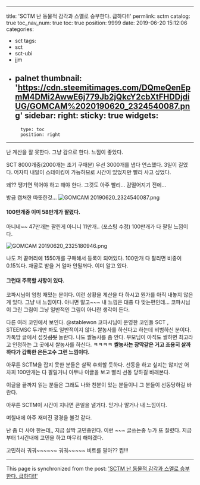 
---
title: 'SCTM 난 동물적 감각과 스멜로 승부한다. 급하다!!'
permlink: sctm
catalog: true
toc_nav_num: true
toc: true
position: 9999
date: 2019-06-20 15:12:06
categories:
- sct
tags:
- sct
- sct-ubi
- jjm
- palnet
thumbnail: 'https://cdn.steemitimages.com/DQmeQenEpmM4DMi2AwwE6j779Jb2jQkcY2cbXtFHDDjdiUG/GOMCAM%2020190620_2324540087.png'
sidebar:
    right:
        sticky: true
widgets:
    -
        type: toc
        position: right
---


난 계산을 잘 못한다. 그냥 감으로 한다. 
느낌이 좋았다. 

SCT  8000개중(2000개는 초기 구매분)
우선 3000개를 냅다 언스했다. 3일이 길었다.
어자피 내일이 스테이킹이 가능하므로  시간이 있었지만
빨리 사고 싶었다. 

왜?? 땡기면 먹어야 하고 해야 한다. 
그것도 아주 빨리... 감떨어지기 전에...

방금 캡쳐한 따뜻한것... 
![GOMCAM 20190620_2324540087.png](https://cdn.steemitimages.com/DQmeQenEpmM4DMi2AwwE6j779Jb2jQkcY2cbXtFHDDjdiUG/GOMCAM%2020190620_2324540087.png)

#### 100만개중 이미 58만개가 팔렸다. 
아니네~~ 47만개는 팔린게 아니니 11만개.. (포스팅 수정)
100만개가 다 팔릴 느낌이다. 

![GOMCAM 20190620_2325180946.png](https://cdn.steemitimages.com/DQmd9Rs9yT6eNiHFoxgZgANbD3vzs2a6Lnp9FuGz3FmjS29/GOMCAM%2020190620_2325180946.png)

나도 저 끝머리에 1550개를 구매해서 등록이 되어있다.
100만개 다 팔리면 비중이 0.15%다. 
채굴로 받을 거 얼마 안될꺼다. 이미 알고 있다.

#### 그런대 주목할 사항이 있다. 
코파시님이 엄청 재밌는 분이다. 
이런 상황을 계산을 다 하시고 뭔가를 아직 내놓지 않은게 있다. 
그냥 내 느낌이다.  아니면 말고~~~
내 느낌은 대충 다 맞는편인데...  코파시님이 그린 그림이 그냥 일반적인
그림이 아니란 생각이 든다.

다른 여러 코인에서 보인다.  @stablewon 코파시님이 운영한 코인들
SCT , STEEMSC   두개만 봐도 일반적이지 않다.
쌀농사를 하신다고 하는데 비범하신 분이다. 
카톡방 글에서 섬짓~~섬찟~~ 놀란다. 
나도 쌀농사를 좀 안다. 부모님이 아직도 쌀하면 최고라고 
인정하는 그 곳에서 쌀농사를 하신다.  ㅋㅋㅋㅋ
**쌀농사는 장막같은 거고 조용히 살까하다가 갑툭한  은든고수 그런 느낌이다.** 

아무튼 SCTM을 잡지 못한 분들은 살짝 후회할 듯하다.
선동을 하고 싶지는 않지만 어차피 100만개는 다 팔릴거니
아무나 이글을 보고 빨리 선동 당하길 바래본다.

이글을 끝까지 읽는 분들은 그래도 나와 친분이 있는 분들이니
그 분들이 선동당하길 바란다.  

아무튼 SCTM이 시간이 지나면 큰일을 낼거다.
믿거나 말거나 내 느낌이다. 

며칠내에 아주 재미진 광경을 볼것 같다.

난 좀 더 사야 한는데,, 지금 살짝 고민중인다. 
이런 ~~~ 글쓰는중 누가 또 질렸다. 
지금부터 1시간내에 고민을 하고 마무리 해야겠다. 

고민하러 궈궈~~~~~~ 궈궈~~~~~
비트를 팔아?? 쩝!!!

- - -

This page is synchronized from the post: ['SCTM 난 동물적 감각과 스멜로 승부한다. 급하다!!'](https://steemit.com/@kibumh/sctm)
